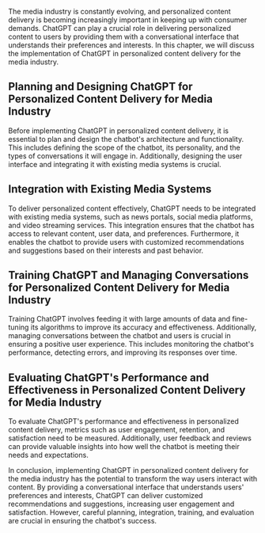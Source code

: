 
The media industry is constantly evolving, and personalized content delivery is becoming increasingly important in keeping up with consumer demands. ChatGPT can play a crucial role in delivering personalized content to users by providing them with a conversational interface that understands their preferences and interests. In this chapter, we will discuss the implementation of ChatGPT in personalized content delivery for the media industry.

Planning and Designing ChatGPT for Personalized Content Delivery for Media Industry
-----------------------------------------------------------------------------------

Before implementing ChatGPT in personalized content delivery, it is essential to plan and design the chatbot's architecture and functionality. This includes defining the scope of the chatbot, its personality, and the types of conversations it will engage in. Additionally, designing the user interface and integrating it with existing media systems is crucial.

Integration with Existing Media Systems
---------------------------------------

To deliver personalized content effectively, ChatGPT needs to be integrated with existing media systems, such as news portals, social media platforms, and video streaming services. This integration ensures that the chatbot has access to relevant content, user data, and preferences. Furthermore, it enables the chatbot to provide users with customized recommendations and suggestions based on their interests and past behavior.

Training ChatGPT and Managing Conversations for Personalized Content Delivery for Media Industry
------------------------------------------------------------------------------------------------

Training ChatGPT involves feeding it with large amounts of data and fine-tuning its algorithms to improve its accuracy and effectiveness. Additionally, managing conversations between the chatbot and users is crucial in ensuring a positive user experience. This includes monitoring the chatbot's performance, detecting errors, and improving its responses over time.

Evaluating ChatGPT's Performance and Effectiveness in Personalized Content Delivery for Media Industry
------------------------------------------------------------------------------------------------------

To evaluate ChatGPT's performance and effectiveness in personalized content delivery, metrics such as user engagement, retention, and satisfaction need to be measured. Additionally, user feedback and reviews can provide valuable insights into how well the chatbot is meeting their needs and expectations.

In conclusion, implementing ChatGPT in personalized content delivery for the media industry has the potential to transform the way users interact with content. By providing a conversational interface that understands users' preferences and interests, ChatGPT can deliver customized recommendations and suggestions, increasing user engagement and satisfaction. However, careful planning, integration, training, and evaluation are crucial in ensuring the chatbot's success.
